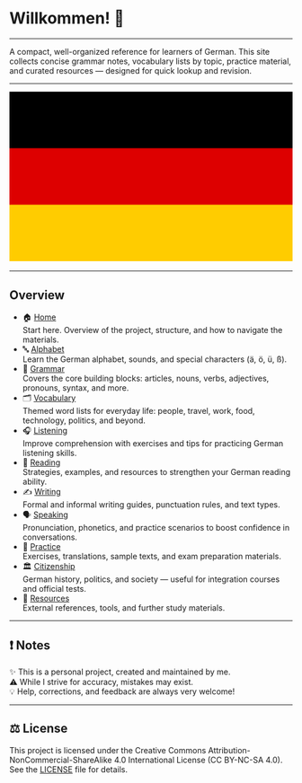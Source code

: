 # Willkommen! 👋

---

A compact, well-organized reference for learners of German. This site collects concise grammar notes, vocabulary lists by topic, practice material, and curated resources — designed for quick lookup and revision.

---

![German Flag](assets/images/flag-full.svg)

---

## Overview

- 🏠 [Home](README.md)  
  Start here. Overview of the project, structure, and how to navigate the materials.
- 🔤 [Alphabet](alphabet/README.md)  
  Learn the German alphabet, sounds, and special characters (ä, ö, ü, ß).
- 🧩 [Grammar](grammar/README.md)  
  Covers the core building blocks: articles, nouns, verbs, adjectives, pronouns, syntax, and more.
- 🗂️ [Vocabulary](vocabulary/README.md)  
  Themed word lists for everyday life: people, travel, work, food, technology, politics, and beyond.
- 🎧 [Listening](listening/README.md)  
  Improve comprehension with exercises and tips for practicing German listening skills.
- 📖 [Reading](reading/README.md)  
  Strategies, examples, and resources to strengthen your German reading ability.
- ✍️ [Writing](writing/README.md)  
  Formal and informal writing guides, punctuation rules, and text types.
- 🗣️ [Speaking](speaking/README.md)  
  Pronunciation, phonetics, and practice scenarios to boost confidence in conversations.
- 📝 [Practice](practice/README.md)  
  Exercises, translations, sample texts, and exam preparation materials.
- 🏛️ [Citizenship](citizenship/README.md)  
  German history, politics, and society — useful for integration courses and official tests.
- 🔗 [Resources](resources/README.md)  
  External references, tools, and further study materials.

---

## ❗ Notes

✨ This is a personal project, created and maintained by me.  
⚠️ While I strive for accuracy, mistakes may exist.  
💡 Help, corrections, and feedback are always very welcome!

---

## ⚖️ License
This project is licensed under the Creative Commons Attribution-NonCommercial-ShareAlike 4.0 International License (CC BY-NC-SA 4.0).  
See the [LICENSE](https://github.com/Tsimpliarakis/German-Cheat-Sheet/?tab=License-1-ov-file#readme) file for details.